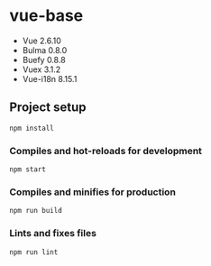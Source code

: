 # vue-base

- Vue 2.6.10
- Bulma 0.8.0
- Buefy 0.8.8
- Vuex 3.1.2
- Vue-i18n 8.15.1

## Project setup
```
npm install
```

### Compiles and hot-reloads for development
```
npm start
```

### Compiles and minifies for production
```
npm run build
```

### Lints and fixes files
```
npm run lint
```
